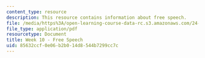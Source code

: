 ```yaml
---
content_type: resource
description: This resource contains information about free speech.
file: /media/https%3A/open-learning-course-data-rc.s3.amazonaws.com/24-04j-justice-spring-2012/85632ccf0e06b2b014d8544b7299cc7c_MIT24_04JS12_Week10.pdf
file_type: application/pdf
resourcetype: Document
title: Week 10 - Free Speech
uid: 85632ccf-0e06-b2b0-14d8-544b7299cc7c
---
```

